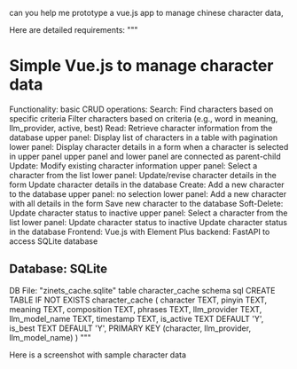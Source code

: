 can you help me prototype a vue.js app to manage chinese character data,

Here are detailed requirements:
"""
# Simple Vue.js to manage character data 

Functionality: basic CRUD operations:
Search: Find characters based on specific criteria
Filter characters based on criteria (e.g., word in meaning, llm_provider, active, best)
Read: Retrieve character information from the database
upper panel: Display list of characters in a table with pagination
lower panel: Display character details in a form when a character is selected in upper panel
upper panel and lower panel are connected as parent-child
Update: Modify existing character information
upper panel: Select a character from the list
lower panel: Update/revise character details in the form
Update character details in the database
Create: Add a new character to the database
upper panel: no selection
lower panel: Add a new character with all details in the form
Save new character to the database
Soft-Delete: Update character status to inactive
upper panel: Select a character from the list
lower panel: Update character status to inactive
Update character status in the database
Frontend: Vue.js with Element Plus
backend: FastAPI to access SQLite database
## Database: SQLite

DB File: "zinets_cache.sqlite"
table character_cache schema sql
  CREATE TABLE IF NOT EXISTS character_cache (
      character TEXT,
      pinyin TEXT,
      meaning TEXT,
      composition TEXT,
      phrases TEXT,
      llm_provider TEXT,
      llm_model_name TEXT,
      timestamp TEXT,
      is_active TEXT DEFAULT 'Y',
      is_best TEXT DEFAULT 'Y',
      PRIMARY KEY (character, llm_provider, llm_model_name)
  )
"""

Here is a screenshot with sample character data